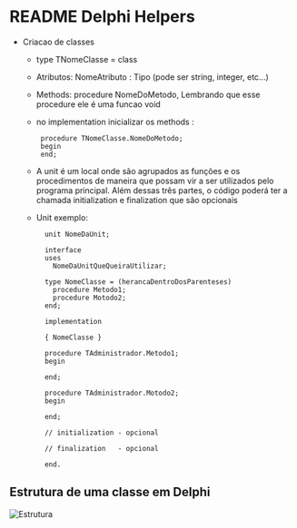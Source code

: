 # README Delphi Helpers

- Criacao de classes
  - type TNomeClasse = class
  - Atributos: NomeAtributo : Tipo (pode ser string, integer, etc...)
  - Methods: procedure NomeDoMetodo, Lembrando que esse procedure ele é uma funcao void
  - no implementation inicializar os methods : 
  
         procedure TNomeClasse.NomeDoMetodo; 
         begin
         end;
  
  - A unit é um local onde são agrupados as funções e os procedimentos de maneira que possam vir a ser utilizados pelo programa principal. Além dessas três partes, o código poderá ter a chamada initialization e finalization que são opcionais 
  - Unit exemplo:
                
          unit NomeDaUnit;

          interface
          uses
            NomeDaUnitQueQueiraUtilizar;

          type NomeClasse = (herancaDentroDosParenteses)
            procedure Metodo1;
            procedure Motodo2;
          end;

          implementation

          { NomeClasse }

          procedure TAdministrador.Metodo1;
          begin

          end;

          procedure TAdministrador.Motodo2;
          begin

          end;
          
          // initialization - opcional
          
          // finalization   - opcional

          end.

## Estrutura de uma classe em Delphi
![Estrutura](https://user-images.githubusercontent.com/58851247/168339639-c6dff1e3-e510-456b-843c-5c10e694e94c.png)
